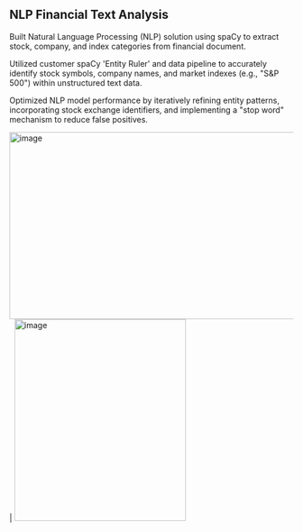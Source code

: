 ## NLP Financial Text Analysis

Built Natural Language Processing (NLP) solution using spaCy to extract stock, company, and index categories from financial document.

Utilized customer spaCy 'Entity Ruler' and data pipeline to accurately identify stock symbols, company names, and market indexes (e.g., "S&P 500") within unstructured text data.

Optimized NLP model performance by iteratively refining entity patterns, incorporating stock exchange identifiers, and implementing a "stop word" mechanism to reduce false positives.

<img width="605" height="332" alt="image" src="https://github.com/user-attachments/assets/8382f173-ddd8-4d09-ac3d-27600183a5d1" />  |  <img width="304" height="358" alt="image" src="https://github.com/user-attachments/assets/7540da4e-6bd7-44aa-8d3e-a5e449bdb649" />

